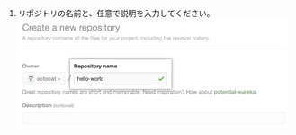1. リポジトリの名前と、任意で説明を入力してください。 ![リポジトリ作成フィールド](/assets/images/help/repository/create-repository-name.png)
